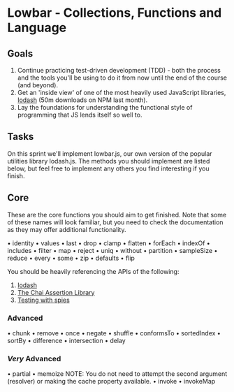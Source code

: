 # Lowbar - Collections, Functions and Language

## Goals

1. Continue practicing test-driven development (TDD) - both the process and the tools you'll be using to do it from now until the end of the course (and beyond).
2. Get an 'inside view' of one of the most heavily used JavaScript libraries, [lodash](https://lodash.com/) (50m downloads on NPM last month).
3. Lay the foundations for understanding the functional style of programming that JS lends itself so well to.

## Tasks

On this sprint we'll implement lowbar.js, our own version of the popular utilities library lodash.js. The methods you should implement are listed below, but feel free to implement any others you find interesting if you finish.

## Core

These are the core functions you should aim to get finished. Note that some of these names will look familiar, but you need to check the documentation as they may offer additional functionality.

• identity
• values
• last
• drop
• clamp
• flatten
• forEach
• indexOf
• includes
• filter
• map
• reject
• uniq
• without
• partition
• sampleSize
• reduce
• every
• some
• zip
• defaults
• flip

You should be heavily referencing the APIs of the following:

1. [lodash](https://lodash.com/docs/4.17.4/)
2. [The Chai Assertion Library](http://chaijs.com/)
3. [Testing with spies](http://sinonjs.org/)

### Advanced

• chunk
• remove
• once
• negate
• shuffle
• conformsTo
• sortedIndex
• sortBy 
• difference
• intersection
• delay

### *Very* Advanced

• partial
• memoize NOTE: You do not need to attempt the second argument (resolver) or making the cache property available. 
• invoke
• invokeMap

